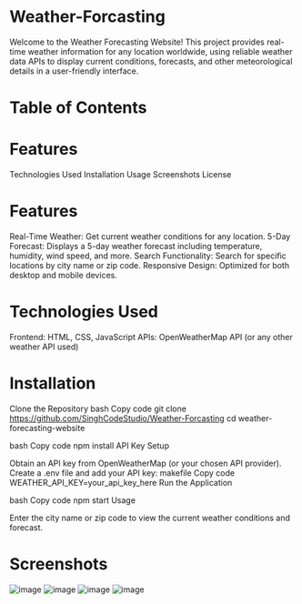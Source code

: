 # Weather-Forcasting
Welcome to the Weather Forecasting Website! This project provides real-time weather information for any location worldwide, using reliable weather data APIs to display current conditions, forecasts, and other meteorological details in a user-friendly interface.

# Table of Contents

# Features
Technologies Used
Installation
Usage
Screenshots
License

# Features

Real-Time Weather: Get current weather conditions for any location.
5-Day Forecast: Displays a 5-day weather forecast including temperature, humidity, wind speed, and more.
Search Functionality: Search for specific locations by city name or zip code.
Responsive Design: Optimized for both desktop and mobile devices.


# Technologies Used

Frontend: HTML, CSS, JavaScript
APIs: OpenWeatherMap API (or any other weather API used)

# Installation

Clone the Repository
bash
Copy code
git clone https://github.com/SinghCodeStudio/Weather-Forcasting
cd weather-forecasting-website

bash
Copy code
npm install
API Key Setup

Obtain an API key from OpenWeatherMap (or your chosen API provider).
Create a .env file and add your API key:
makefile
Copy code
WEATHER_API_KEY=your_api_key_here
Run the Application

bash
Copy code
npm start
Usage

Enter the city name or zip code to view the current weather conditions and forecast.

# Screenshots
![image](https://github.com/user-attachments/assets/58925396-c85f-46d8-b5d3-2da971f4a671)
![image](https://github.com/user-attachments/assets/418a9205-9120-4e84-b734-86d8badeaa4f)
![image](https://github.com/user-attachments/assets/a20e5a08-c54c-4648-a082-f7457aa2609e)
![image](https://github.com/user-attachments/assets/13eaa874-92e1-4ff8-ba93-4cddc9936a8b)
